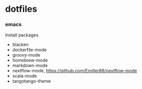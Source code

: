 # dotfiles

### emacs

Install packages
* blacken
* dockerfile-mode
* groovy-mode
* homebrew-mode
* markdown-mode
* nextflow-mode, https://github.com/Emiller88/nextflow-mode
* scala-mode
* tangotango-theme
